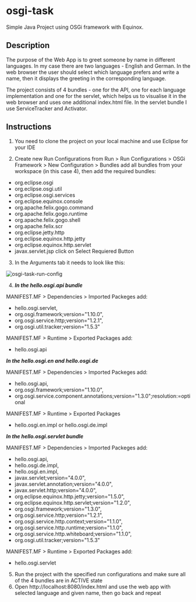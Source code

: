 # osgi-task
Simple Java Project using OSGi framework with Equinox.
## Description
The purpose of the Web App is to greet someone by name in different languages. In my case there are two languages - English and German. 
In the web browser the user should select which language prefers and write a name, then it displays the greeting in the corresponding language.

The project consists of 4 bundles - one for the API, one for each language implementation and one for the servlet, which helps us to visualise it in the web browser and uses one additional index.html file.
In the servlet bundle I use ServiceTracker and Activator. 

## Instructions
1. You need to clone the project on your local machine and use Eclipse for your IDE

2. Create new Run Configurations from Run > Run Configurations > OSGi Framework > New Configuration > Bundles add all bundles from your workspace (in this case 4),
then add the required bundles:
- org.eclipse.osgi
- org.eclipse.osgi.util
- org.eclipse.osgi.services
- org.eclipse.equinox.console
- org.apache.felix.gogo.command
- org.apache.felix.gogo.runtime
- org.apache.felix.gogo.shell
- org.apache.felix.scr
- org.eclipse.jetty.http
- org.eclipse.equinox.http.jetty
- org.eclipse.equinox.http.servlet
- javax.servlet.jsp
click on Select Requiered Button 

3. In the Arguments tab it needs to look like this:

![osgi-task-run-config](https://media.github.softwareag.com/user/2541/files/d5b6b76f-e481-4929-9ef1-f58e26ad9168)

4. ***In the hello.osgi.api bundle***  

MANIFEST.MF > Dependencies > Imported Packeges 
add:
- hello.osgi.servlet,
- org.osgi.framework;version="1.10.0",
- org.osgi.service.http;version="1.2.1",
- org.osgi.util.tracker;version="1.5.3"

MANIFEST.MF > Runtime > Exported Packages 
add:
- hello.osgi.api

***In the hello.osgi.en and hello.osgi.de***

MANIFEST.MF > Dependencies > Imported Packeges 
add:
- hello.osgi.api,
- org.osgi.framework;version="1.10.0",
- org.osgi.service.component.annotations;version="1.3.0";resolution:=optional

MANIFEST.MF > Runtime > Exported Packages 
- hello.osgi.en.impl or hello.osgi.de.impl

***In the hello.osgi.servlet bundle***

MANIFEST.MF > Dependencies > Imported Packeges 
add:
- hello.osgi.api,
- hello.osgi.de.impl,
- hello.osgi.en.impl,
- javax.servlet;version="4.0.0",
- javax.servlet.annotation;version="4.0.0",
- javax.servlet.http;version="4.0.0",
- org.eclipse.equinox.http.jetty;version="1.5.0",
- org.eclipse.equinox.http.servlet;version="1.2.0",
- org.osgi.framework;version="1.3.0",
- org.osgi.service.http;version="1.2.1",
- org.osgi.service.http.context;version="1.1.0",
- org.osgi.service.http.runtime;version="1.1.0",
- org.osgi.service.http.whiteboard;version="1.1.0",
- org.osgi.util.tracker;version="1.5.3"

MANIFEST.MF > Runtime > Exported Packages 
add:
- hello.osgi.servlet

5. Run the project with the specified run configurations and make sure all of the 4 bundles are in ACTIVE state
6. Open http://localhost:8080/index.html and use the web app with selected language and given name, then go back and repeat
